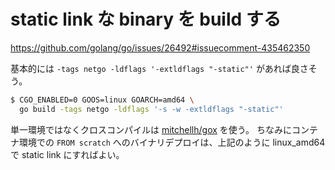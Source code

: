 static link な binary を build する
=====

https://github.com/golang/go/issues/26492#issuecomment-435462350


基本的には `-tags netgo -ldflags '-extldflags "-static"'` があれば良さそう。

```bash
$ CGO_ENABLED=0 GOOS=linux GOARCH=amd64 \
  go build -tags netgo -ldflags '-s -w -extldflags "-static"'
```

単一環境ではなくクロスコンパイルは [mitchellh/gox](https://github.com/mitchellh/gox) を使う。
ちなみにコンテナ環境での `FROM scratch` へのバイナリデプロイは、上記のように linux_amd64 で static link にすればよい。
